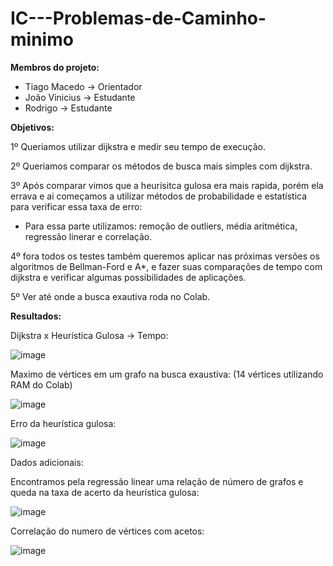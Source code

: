 # IC---Problemas-de-Caminho-minimo

**Membros do projeto:**
  - Tiago Macedo -> Orientador
  - João Vinicius -> Estudante
  - Rodrigo -> Estudante

**Objetivos:**

1º Queriamos utilizar dijkstra e medir seu tempo de execução.

2º Queriamos comparar os métodos de busca mais simples com dijkstra.

3º Após comparar vimos que a heurísitca gulosa era mais rapida, porém ela errava e ai começamos a utilizar métodos de probabilidade e estatística para verificar essa taxa de erro:

  - Para essa parte utilizamos: remoção de outliers, média aritmética, regressão linerar e correlação.
  
4º fora todos os testes também queremos aplicar nas próximas versões os algoritmos de Bellman-Ford e A*, e fazer suas comparações de tempo com dijkstra e verificar algumas possibilidades de aplicações.

5º Ver até onde a busca exautiva roda no Colab.



**Resultados:**

Dijkstra x Heurística Gulosa -> Tempo:

![image](https://github.com/Jvfc745/IC---Problemas-de-Caminho-minimo/assets/102577378/2242050e-c63e-4d5b-a3e4-a4695222b37e)

Maximo de vértices em um grafo na busca exaustiva: (14 vértices utilizando RAM do Colab)

![image](https://github.com/Jvfc745/IC---Problemas-de-Caminho-minimo/assets/102577378/78adfcad-2bd5-4d8d-924c-3bd27bfe9793)

Erro da heurística gulosa:

![image](https://github.com/Jvfc745/IC---Problemas-de-Caminho-minimo/assets/102577378/ce13ffe5-a749-461b-bc8d-0010eb1a5b29)

Dados adicionais:

Encontramos pela regressão linear uma relação de número de grafos e queda na taxa de acerto da heurística gulosa:

![image](https://github.com/Jvfc745/IC---Problemas-de-Caminho-minimo/assets/102577378/37562ccb-9375-4931-a4b8-77c736c66ac0)

Correlação do numero de vértices com acetos:

![image](https://github.com/Jvfc745/IC---Problemas-de-Caminho-minimo/assets/102577378/e4e1b0c1-9c1d-41be-8f82-51fdc35a6b5b)

